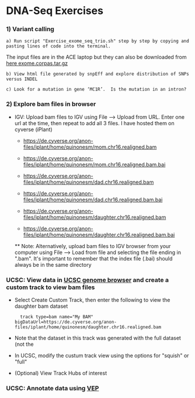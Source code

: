 # DNA-Seq Exercises


### 1) Variant calling
	a) Run script "Exercise_exome_seq_trio.sh" step by step by copying and pasting lines of code into the terminal.  
The input files are in the ACE laptop but they can also be downloaded from 
[here exome.corpas.tar.gz](https://s3.amazonaws.com/ace-uganda/exome.corpas.tar.gz)

	b) View html file generated by snpEff and explore distribution of SNPs versus INDEL
    
    c) Look for a mutation in gene ‘MC1R’.  Is the mutation in an intron? 
    

### 2) Explore bam files in browser
* IGV: Upload bam files to IGV using File --> Upload from URL.  Enter one url at the time, then repeat to add all 3 files.  I have hosted them on cyverse (iPlant)
    * https://de.cyverse.org/anon-files/iplant/home/quinonesm/mom.chr16.realigned.bam
    * https://de.cyverse.org/anon-files/iplant/home/quinonesm/mom.chr16.realigned.bam.bai
  
    * https://de.cyverse.org/anon-files/iplant/home/quinonesm/dad.chr16.realigned.bam
    * https://de.cyverse.org/anon-files/iplant/home/quinonesm/dad.chr16.realigned.bam.bai
    
    * https://de.cyverse.org/anon-files/iplant/home/quinonesm/daughter.chr16.realigned.bam
    * https://de.cyverse.org/anon-files/iplant/home/quinonesm/daughter.chr16.realigned.bam.bai
    
    ** Note: Alternatively, upload bam files to IGV browser from your computer using File --> Load from file and selecting the file ending in ".bam".  It's important to remember that the index file (.bai) should always be in the same directory
   
### UCSC: View data in [UCSC genome browser](https://genome.ucsc.edu/) and create a custom track to view bam files

* Select Create Custom Track, then enter the following to view the daughter bam dataset
		
		track type=bam name="My BAM" bigDataUrl=https://de.cyverse.org/anon-files/iplant/home/quinonesm/daughter.chr16.realigned.bam

* Note that the dataset in this track was generated with the full dataset (not the 
* In UCSC, modify the custum track view using the options for "squish" or "full"
* (Optional) View Track Hubs of interest 
    
    
### UCSC: Annotate data using [VEP](https://www.ensembl.org/Homo_sapiens/Tools/VEP)
  


